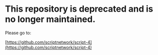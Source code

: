 # This repository is deprecated and is no longer maintained.

Please go to: 

[https://github.com/scriptnetwork/script-4](https://github.com/scriptnetwork/script-4)
 
